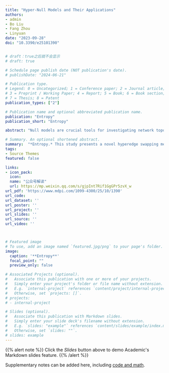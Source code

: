 ```yaml
---
title: "Hyper-Null Models and Their Applications"
authors:
- admin
- Bo Liu
- Fang Zhou
- Linyuan
date: "2023-09-28"
doi: "10.3390/e25101390"


# draft：true之后就不会显示
# draft: true

# Schedule page publish date (NOT publication's date).
# publishDate: "2024-06-21"

# Publication type.
# Legend: 0 = Uncategorized; 1 = Conference paper; 2 = Journal article;
# 3 = Preprint / Working Paper; 4 = Report; 5 = Book; 6 = Book section;
# 7 = Thesis; 8 = Patent
publication_types: ["2"]

# Publication name and optional abbreviated publication name.
publication: "Entropy"
publication_short: "Entropy"

abstract: "Null models are crucial tools for investigating network topological structures. However, research on null models for higher-order networks is still relatively scarce. In this study, we introduce an innovative method to construct null models for hypergraphs, namely the hyperedge swapping-based method. By preserving certain network properties while altering others, we generate six hyper-null models with various orders and analyze their interrelationships. To validate our approach, we first employ hypergraph entropy to assess the randomness of these null models across four datasets. Furthermore, we examine the differences in important statistical properties between the various null models and the original networks. Lastly, we investigate the impact of hypergraph randomness on network dynamics using the proposed hyper-null models, focusing on dismantling and epidemic contagion. The findings show that our proposed hyper-null models are applicable to various scenarios. By introducing a comprehensive framework for generating and analyzing hyper-null models, this research opens up avenues for further exploration of the intricacies of network structures and their real-world implications."

# Summary. An optional shortened abstract.
summary:  "*Entropy.* This study presents a novel hyperedge swapping method to construct hyper-null models for hypergraphs, which preserves certain network properties while altering others, and demonstrates their applicability in assessing network randomness, statistical properties, and dynamics across multiple datasets."
tags:
- Source Themes
featured: false

links:
- icon_pack: 
  icon: 
  name: "公众号解读"
  url: https://mp.weixin.qq.com/s/gjpInt7Rif1GgGPr5zvX_w
url_pdf: 'https://www.mdpi.com/1099-4300/25/10/1390'
url_code: 
url_dataset: ''
url_poster: ''
url_project: ''
url_slides: ''
url_source: ''
url_video: ''



# Featured image
# To use, add an image named `featured.jpg/png` to your page's folder. 
image:
  caption: '**Entropy**'
  focal_point: ""
  preview_only: false

# Associated Projects (optional).
#   Associate this publication with one or more of your projects.
#   Simply enter your project's folder or file name without extension.
#   E.g. `internal-project` references `content/project/internal-project/index.md`.
#   Otherwise, set `projects: []`.
# projects:
# - internal-project

# Slides (optional).
#   Associate this publication with Markdown slides.
#   Simply enter your slide deck's filename without extension.
#   E.g. `slides: "example"` references `content/slides/example/index.md`.
#   Otherwise, set `slides: ""`.
# slides: example
---
```


{{% alert note %}}
Click the *Slides* button above to demo Academic's Markdown slides feature.
{{% /alert %}}

Supplementary notes can be added here, including [code and math](xx).

